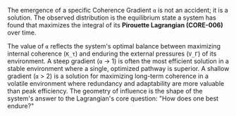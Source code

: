 The emergence of a specific Coherence Gradient `α` is not an accident; it is a solution. The observed distribution is the equilibrium state a system has found that maximizes the integral of its **Pirouette Lagrangian (CORE-006)** over time.

The value of `α` reflects the system's optimal balance between maximizing internal coherence (`K_τ`) and enduring the external pressures (`V_Γ`) of its environment. A steep gradient (`α` → 1) is often the most efficient solution in a stable environment where a single, optimized pathway is superior. A shallow gradient (`α` > 2) is a solution for maximizing long-term coherence in a volatile environment where redundancy and adaptability are more valuable than peak efficiency. The geometry of influence is the shape of the system's answer to the Lagrangian's core question: "How does one best endure?"